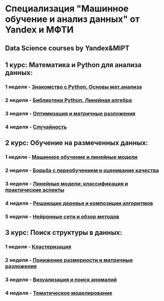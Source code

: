 # Специализация "Машинное обучение и анализ данных" от Yandex и МФТИ
## Data Science courses by Yandex&MIPT

## 1 курс: Математика и Python для анализа данных:
### 1 неделя - [Знакомство с Python, Основы мат.анализа](https://github.com/bajjara/datascience_courses/tree/master/Python_and_Math/1_week)
### 2 неделя - [Библиотеки Python, Линейная алгебра](https://github.com/bajjara/datascience_courses/tree/master/Python_and_Math/2_week)
### 3 неделя - [Оптимизация и матричные разложения](https://github.com/bajjara/datascience_courses/tree/master/Python_and_Math/3_week)
### 4 неделя - [Случайность](https://github.com/bajjara/datascience_courses/tree/master/Python_and_Math/4_week)

## 2 курс: Обучение на размеченных данных:
### 1 неделя - [Машинное обучение и линейные модели](https://github.com/bajjara/datascience_courses/tree/master/Supervised_learning/1_week)
### 2 неделя - [Борьба с переобучением и оценивание качества](https://github.com/bajjara/datascience_courses/tree/master/Supervised_learning/2_week)
### 3 неделя - [Линейные модели: классификация и практические аспекты](https://github.com/bajjara/datascience_courses/tree/master/Supervised_learning/3_week)
### 4 неделя - [Решающие деревья и композиции алгоритмов](https://github.com/bajjara/datascience_courses/tree/master/Supervised_learning/4_week)
### 5 неделя - [Нейронные сети и обзор методов](https://github.com/bajjara/datascience_courses/tree/master/Supervised_learning/5_week)

## 3 курс: Поиск структуры в данных:
### 1 неделя - [Кластеризация](https://github.com/bajjara/datascience_courses/tree/master/Unsupervised_learning/1_week)
### 2 неделя - [Понижение размерности и матричные разложения](https://github.com/bajjara/datascience_courses/tree/master/Unsupervised_learning/2_week)
### 3 неделя - [Визуализация и поиск аномалий](https://github.com/bajjara/datascience_courses/tree/master/Unsupervised_learning/3_week)
### 4 неделя - [Тематическое моделирование](https://github.com/bajjara/datascience_courses/tree/master/Unsupervised_learning/4_week)